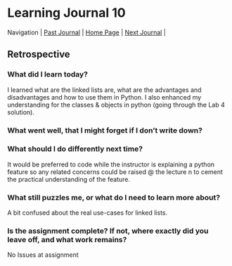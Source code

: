 # Learning Journal 10

Navigation | [Past Journal](../Class-09/README.md) | [Home Page](../README.md) | [Next Journal](../Class-11/README.md) |

## Retrospective

### What did I learn today?

I learned what are the linked lists are, what are the advantages and disadvantages and how to use them in Python. I also enhanced my understanding for the classes & objects in python (going through the Lab 4 solution).

### What went well, that I might forget if I don’t write down?

### What should I do differently next time?

It would be preferred to code while the instructor is explaining a python feature so any related concerns could be raised @ the lecture n to cement the practical understanding of the feature.

### What still puzzles me, or what do I need to learn more about?

A bit confused about the real use-cases for linked lists.

### Is the assignment complete? If not, where exactly did you leave off, and what work remains?

No Issues at assignment
